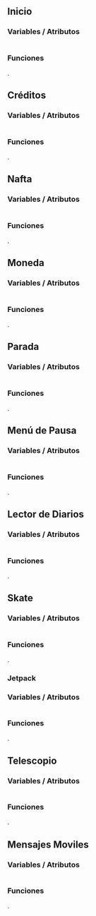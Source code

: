 ## Inicio

### Variables / Atributos

```

```

### Funciones

.

## Créditos

### Variables / Atributos

```

```

### Funciones

.


## Nafta

### Variables / Atributos

```

```

### Funciones

.


## Moneda

### Variables / Atributos

```

```

### Funciones

.


## Parada

### Variables / Atributos

```

```

### Funciones

.

## Menú de Pausa

### Variables / Atributos

```

```

### Funciones

.


## Lector de Diarios

### Variables / Atributos

```

```

### Funciones

.


## Skate

### Variables / Atributos

```

```

### Funciones

.

### Jetpack

### Variables / Atributos

```

```

### Funciones

.


## Telescopio

### Variables / Atributos

```

```

### Funciones

.


## Mensajes Moviles

### Variables / Atributos

```

```

### Funciones

.
